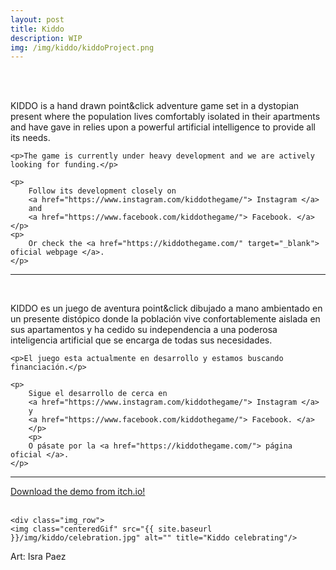 ```yaml
---
layout: post
title: Kiddo
description: WIP
img: /img/kiddo/kiddoProject.png
---
```


<div class="img_row">
	<img class="col one" src="{{ site.baseurl }}/img/kiddo/sofa.png" alt="" title="Killing time"/>
	<img class="col one" src="{{ site.baseurl }}/img/kiddo/tiredOfLife.png" alt="" title="Cover"/>
	<img class="col one" src="{{ site.baseurl }}/img/kiddo/fridge.png" alt="" title="Inside the fridge"/>
</div>
<br>

<div>
	<p>
	KIDDO is a hand drawn point&click adventure game set in a dystopian present where the population lives comfortably isolated in their apartments and have gave in relies upon a powerful artificial intelligence to provide all its needs.
	</p>

	<p>The game is currently under heavy development and we are actively looking for funding.</p>

	<p>
		Follow its development closely on 
		<a href="https://www.instagram.com/kiddothegame/"> Instagram </a>
		and
		<a href="https://www.facebook.com/kiddothegame/"> Facebook. </a>
	</p>
	<p>
		Or check the <a href="https://kiddothegame.com/" target="_blank"> oficial webpage </a>.
	</p>
</div>
<hr>
<br>

<div>
	<p>
	KIDDO es un juego de aventura point&click dibujado a mano ambientado en un presente distópico donde la población vive confortablemente aislada en sus apartamentos y ha cedido su independencia a una poderosa inteligencia artificial que se encarga de todas sus necesidades.
	</p>

	<p>El juego esta actualmente en desarrollo y estamos buscando financiación.</p>

	<p>
		Sigue el desarrollo de cerca en 
		<a href="https://www.instagram.com/kiddothegame/"> Instagram </a>
		y
		<a href="https://www.facebook.com/kiddothegame/"> Facebook. </a>
		</p>
		<p>
		O pásate por la <a href="https://kiddothegame.com/"> página oficial </a>.
	</p>
</div>
<hr>

<div class="gameLink">
	<a href="https://grasita-games.itch.io/kiddo" target="_blank" class="button">
	Download the demo from itch.io!</a><br><br>

	<div class="img_row">
	<img class="centeredGif" src="{{ site.baseurl }}/img/kiddo/celebration.jpg" alt="" title="Kiddo celebrating"/>
</div>

<div class="credits">
	Art: Isra Paez<br>
</div>